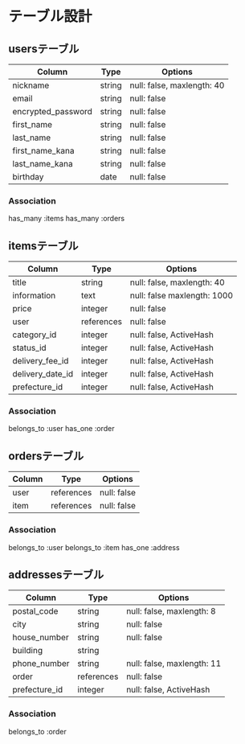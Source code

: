 # テーブル設計

## usersテーブル

| Column             | Type   | Options     |
| --------           | ------ | ----------- |
| nickname           | string | null: false, maxlength: 40 |
| email              | string | null: false |
| encrypted_password | string | null: false |
| first_name         | string | null: false |
| last_name          | string | null: false |
| first_name_kana    | string | null: false |
| last_name_kana     | string | null: false |
| birthday           | date   | null: false |

### Association

has_many :items
has_many :orders


## itemsテーブル

| Column            | Type       | Options     |
| --------          | ------     | ----------- |
| title             | string     | null: false, maxlength: 40 |
| information       | text       | null: false  maxlength: 1000 |
| price             | integer    | null: false |
| user              | references | null: false |
| category_id       | integer    | null: false, ActiveHash  |
| status_id         | integer    | null: false, ActiveHash  |
| delivery_fee_id   | integer    | null: false, ActiveHash  |
| delivery_date_id  | integer    | null: false, ActiveHash  |
| prefecture_id     | integer    | null: false, ActiveHash  |

### Association

belongs_to :user
has_one    :order

## ordersテーブル

| Column            | Type       | Options     |
| --------          | ------     | ----------- |
| user              | references | null: false |
| item              | references | null: false |


### Association

belongs_to :user
belongs_to :item
has_one :address


## addressesテーブル

| Column            | Type       | Options     |
| ----------        | -------    | ----------- |
| postal_code       | string     | null: false, maxlength: 8 |
| city              | string     | null: false |
| house_number      | string     | null: false |
| building          | string     |             |
| phone_number      | string     | null: false, maxlength: 11 |
| order             | references | null: false |
| prefecture_id     | integer    | null: false, ActiveHash |

### Association

belongs_to :order
